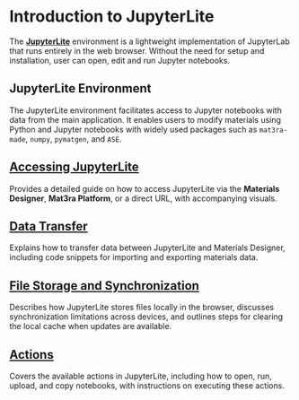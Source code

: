 # Introduction to JupyterLite

The [**JupyterLite**](https://jupyterlite.readthedocs.io/en/stable/) environment is a lightweight implementation of JupyterLab that runs entirely in the web browser. Without the need for setup and installation, user can open, edit and run Jupyter notebooks.

## JupyterLite Environment

The JupyterLite environment facilitates access to Jupyter notebooks with data from the main application. 
It enables users to modify materials using Python and Jupyter notebooks with widely used packages such as `mat3ra-made`, `numpy`, `pymatgen`, and `ASE`.


## [Accessing JupyterLite](./accessing-jupyterlite.md)
Provides a detailed guide on how to access JupyterLite via the **Materials Designer**, **Mat3ra Platform**, or a direct URL, with accompanying visuals.

## [Data Transfer](./data-transfer.md)
Explains how to transfer data between JupyterLite and Materials Designer, including code snippets for importing and exporting materials data.

## [File Storage and Synchronization](./file-storage-synchronization.md)
Describes how JupyterLite stores files locally in the browser, discusses synchronization limitations across devices, and outlines steps for clearing the local cache when updates are available.

## [Actions](./actions.md)
Covers the available actions in JupyterLite, including how to open, run, upload, and copy notebooks, with instructions on executing these actions.